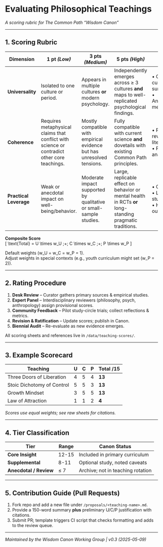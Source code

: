 # Evaluating Philosophical Teachings  
*A scoring rubric for The Common Path “Wisdom Canon”*

---

## 1. Scoring Rubric

| Dimension | 1 pt *(Low)* | 3 pts *(Medium)* | 5 pts *(High)* | Evidence Guide |
|-----------|--------------|------------------|---------------|----------------|
| **Universality** | Isolated to one culture or period. | Appears in multiple cultures **or** modern psychology. | Independently emerges across ≥ 3 cultures **and** maps to well-replicated psychological findings. | • Cross-cultural surveys<br>• Anthropological meta-analyses |
| **Coherence** | Requires metaphysical claims that conflict with science or contradict other core teachings. | Mostly compatible with empirical evidence but has unresolved tensions. | Fully compatible with current science **and** dovetails with existing Common Path principles. | • Peer-reviewed literature<br>• Philosophical analysis |
| **Practical Leverage** | Weak or anecdotal impact on well-being/behavior. | Moderate impact supported by qualitative or small-sample studies. | Large, replicable effect on behavior or mental health in RCTs **or** long-standing pragmatic traditions. | • Clinical trials<br>• Longitudinal studies<br>• Historical outcomes |

**Composite Score**  
\[
\text{Total} = U \times w_U \;+\; C \times w_C \;+\; P \times w_P
\]

Default weights \(w_U = w_C = w_P = 1\).  
Adjust weights in special contexts (e.g., youth curriculum might set \(w_P = 2\)).

---

## 2. Rating Procedure

1. **Desk Review** – Curator gathers primary sources & empirical studies.  
2. **Expert Panel** – Interdisciplinary reviewers (philosophy, psych, anthropology) assign provisional scores.  
3. **Community Feedback** – Pilot study-circle trials; collect reflections & metrics.  
4. **Revision & Ratification** – Update scores; publish in Canon.  
5. **Biennial Audit** – Re-evaluate as new evidence emerges.

All scoring sheets and references live in `/data/teaching-scores/`.

---

## 3. Example Scorecard

| Teaching | U | C | P | Total /15 |
|----------|---|---|---|-----------|
| Three Doors of Liberation | 4 | 5 | 4 | **13** |
| Stoic Dichotomy of Control | 5 | 5 | 3 | **13** |
| Growth Mindset | 3 | 5 | 5 | **13** |
| Law of Attraction | 1 | 1 | 2 | **4** |

*Scores use equal weights; see raw sheets for citations.*

---

## 4. Tier Classification

| Tier | Range | Canon Status |
|------|-------|--------------|
| **Core Insight** | 12-15 | Included in primary curriculum |
| **Supplemental** | 8-11 | Optional study, noted caveats |
| **Anecdotal / Review** | ≤ 7 | Archive; not in teaching rotation |

---

## 5. Contribution Guide (Pull Requests)

1. Fork repo and add a new file under `/proposals/<teaching-name>.md`.  
2. Provide a 150-word summary **plus** preliminary U/C/P justification with citations.  
3. Submit PR; template triggers CI script that checks formatting and adds to the review queue.

---

*Maintained by the Wisdom Canon Working Group | v0.3 (2025-05-09)*
